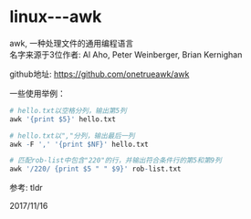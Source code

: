 # linux---awk

awk, 一种处理文件的通用编程语言  
名字来源于3位作者: Al Aho, Peter Weinberger, Brian Kernighan  

github地址: https://github.com/onetrueawk/awk  

一些使用举例：  
```r
# hello.txt以空格分列，输出第5列
awk '{print $5}' hello.txt

# hello.txt以","分列，输出最后一列
awk -F ',' '{print $NF}' hello.txt

# 匹配rob-list中包含"220"的行，并输出符合条件行的第5和第9列
awk '/220/ {print $5 " " $9}' rob-list.txt
```

参考: tldr  


2017/11/16  
